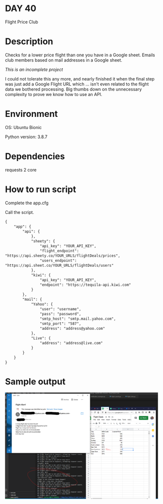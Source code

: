 
# DAY 40

Flight Price Club

# Description

Checks for a lower price flight than one you have in a Google sheet.
Emails club members based on mail addresses in a Google sheet.

*This is an incomplete project*

I could not tolerate this any more, and nearly finished it when the final step was
just add a Google Flight URL which ... isn't even related to the flight data we bothered processing.
Big thumbs down on the unnecessary complexity to prove we know how to use an API.

# Environment
OS: Ubuntu Bionic

Python version: 3.8.7

# Dependencies

requests 2
core

# How to run script
Complete the app.cfg 

Call the script.

```
{
    "app": {
        "api": {
            },
            "sheety": {
                "api_key": "YOUR_API_KEY",
                "flight_endpoint": "https://api.sheety.co/YOUR_URLS/flightDeals/prices",
                "users_endpoint": "https://api.sheet.co/YOUR_URLS/flightDeals/users"
            },
            "kiwi": {
                "api_key": "YOUR_API_KEY",
                "endpoint": "https://tequila-api.kiwi.com"
            }
        },
        "mail": {
            "Yahoo": {
                "user": "username",
                "pass": "password",
                "smtp_host": "smtp.mail.yahoo.com",
                "smtp_port": "587",
                "address": "address@yahoo.com"
            },
            "Live": {
                "address": "address@live.com"
            }
        }
    }
}

```

# Sample output

![Sample of App](https://raw.githubusercontent.com/Its-All-About-the-Journey/100daysofcode/hypermanganate/source_code/hypermanganate/day040/app.png)

